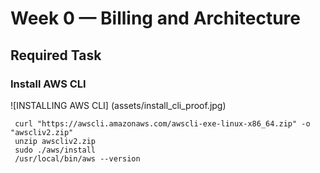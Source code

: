 # Week 0 — Billing and Architecture

## Required Task

### Install AWS CLI

![INSTALLING AWS CLI] (assets/install_cli_proof.jpg)

```
 curl "https://awscli.amazonaws.com/awscli-exe-linux-x86_64.zip" -o "awscliv2.zip"
 unzip awscliv2.zip
 sudo ./aws/install
 /usr/local/bin/aws --version
 ```
 
 
